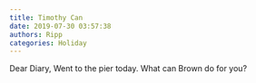 ```yaml
---
title: Timothy Can
date: 2019-07-30 03:57:38
authors: Ripp
categories: Holiday
---
```


 Dear Diary,
Went to the pier today.
What can Brown do for you?